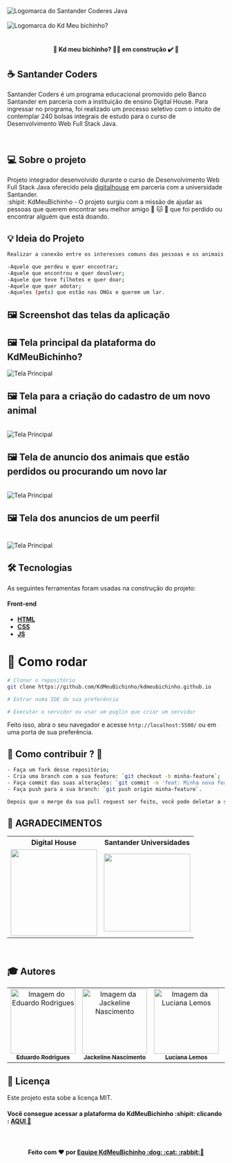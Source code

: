  <img src="./images/banner.png" alt="Logomarca do Santander Coderes Java"> 
 <br>
 <br>
 <img src="./images/logo-black.svg" alt="Logomarca do Kd Meu bichinho?"> 
<br>
<br>

<h4 align="center"> 
	🚧  Kd meu bichinho? 👨‍🏫 em construção ✔️ 🚧
</h4>

## :coffee: Santander Coders

Santander Coders é um programa educacional promovido pelo Banco Santander em parceria com a instituição de ensino Digital House. Para ingressar no programa, foi realizado um processo seletivo com o intuito de contemplar 240 bolsas integrais de estudo para o curso de Desenvolvimento Web Full Stack Java.

<br>

## 💻 Sobre o projeto

Projeto integrador desenvolvido durante o curso de Desenvolvimento Web Full Stack Java oferecido pela [digitalhouse](https://www.digitalhouse.com/br/) em parceria com a universidade Santander.
<br>
:shipit: KdMeuBichinho - O projeto surgiu com a missão de ajudar as pessoas que querem encontrar seu melhor amigo :dog: :cat: :rabbit:  que foi perdido ou encontrar alguém que está doando. 

## :bulb: Ideia do Projeto
```bash
Realizar a conexão entre os interesses comuns das pessoas e os animais.

-Aquele que perdeu e quer encontrar;
-Aquele que encontrou e quer devolver;
-Aquele que teve filhotes e quer doar;
-Aquele que quer adotar;
-Aqueles (pets) que estão nas ONGs e querem um lar.

```

## 🖼 Screenshot das telas da aplicação 

## 🖼 Tela principal da plataforma do KdMeuBichinho? 

 <img src="./images/telaprincipal.png" alt="Tela Principal"> 

## 🖼 Tela para a criação do cadastro de um novo animal

<br>
<img src="./images/cadastroanimal.png" alt="Tela Principal"> 

<br>

## 🖼 Tela de anuncio dos animais que estão perdidos ou procurando um novo lar

<br>
<img src="./images/telaanuncio.png" alt="Tela Principal"> 
<br>

## 🖼 Tela dos anuncios de um peerfil

<br>
<img src="./images/meusanuncio.png" alt="Tela Principal"> 
<br>

## 🛠 Tecnologias

As seguintes ferramentas foram usadas na construção do projeto:

#### **Front-end** 

-  **[HTML](https://developer.mozilla.org/pt-BR/docs/Web/HTML)**
-  **[CSS](https://developer.mozilla.org/pt-BR/docs/Web/CSS)**
-  **[JS](https://developer.mozilla.org/pt-BR/docs/Web/JavaScript)**



# 👷 Como rodar
```bash
# Clonar o repositório
git clone https://github.com/KdMeuBichinho/kdmeubichinho.github.io

# Entrar numa IDE de sua preferência 

# Executar o servidor ou usar um puglin que criar um servidor

```

Feito isso, abra o seu navegador e acesse `http://localhost:5500/`
ou em uma porta de sua preferência.

## 🤔 Como contribuir ? 🤝  <br/>
```bash
- Faça um fork desse repositório;
- Cria uma branch com a sua feature: `git checkout -b minha-feature`;
- Faça commit das suas alterações: `git commit -m 'feat: Minha nova feature'`; 
- Faça push para a sua branch: `git push origin minha-feature`.

Depois que o merge da sua pull request ser feito, você pode deletar a sua branch. 
```

## **:star2: AGRADECIMENTOS**

<div align=center>

<table style="width:100%">

  <tr align=center>
    <th><strong>Digital House</strong></th>
    <th><strong>Santander Universidades </strong></th>
  </tr>
  
  <tr align=center>
    <td>
      <a href="https://www.digitalhouse.com/br/">
        <img width="200" src="./images/logodh.jpg">
      </a>
    </td>
    <td>
      <a href="https://www.santander.com.br/universidades">
        <img width="200" height="180" src="./images/santander.png">
      </a>
    </td>
  </tr>

</table>

</div>

<br>

## :mortar_board: Autores

<table>
    <tr>
        <td align="center">
            <a href="https://github.com/eRodriguesSantana">
                <img src="https://avatars0.githubusercontent.com/u/27317860?s=460&u=c8bb4fa75afb3238896210acb3e8ccbd4b191d6e&v=4" width="150px;" alt="Imagem do Eduardo Rodrigues" />
                <br />
                <sub><b>Eduardo Rodrigues</b></sub>
            </a>
        </td>
        <td align="center">
            <a href="https://github.com/jackelinenascimento">
                <img src="https://avatars0.githubusercontent.com/u/52252747?s=460&u=7482117cc3bb8afb3a966f49cb3a0b6842a342e3&v=4" width="150px;" alt="Imagem da Jackeline Nascimento" />
                <br />
                <sub><b>Jackeline Nascimento</b></sub>
            </a>
        </td>
        <td align="center">
            <a href="https://github.com/Luarlemos">
                <img src="https://avatars1.githubusercontent.com/u/54554832?s=460&v=4" width="150px;" alt="Imagem da Luciana Lemos" />
                <br />
                <sub><b>Luciana Lemos</b></sub>
            </a>
        </td>
        <td align="center">
            <a href="https://github.com/teteusAraujo">
                <img src="https://avatars2.githubusercontent.com/u/60048274?s=460&u=a7f56af7dbe7d6338401d5b256fba528d8f0400b&v=4" width="150px;" alt="Image do Mateus Araújo" />
                <br />
                <sub><b>Mateus Araújo</b></sub>
            </a>
        </td>
        <td align="center">
            <a href="https://github.com/rafaneng">
                <img src="https://avatars0.githubusercontent.com/u/26658560?s=460&u=883791c772df275c63c9733a36d68ca17548d604&v=4" width="150px;" alt="Imagem do Rafael Santos" />
                <br />
                <sub><b>Rafael Santos</b></sub>
            </a>
        </td>
    </tr>
</table>

## 📝 Licença

Este projeto esta sobe a licença MIT.

<h4>Você consegue acessar a plataforma do KdMeuBichinho :shipit: clicando : <a href="https://kdmeubichinho.github.io/"> AQUI 👋</a></a></h4>
<br>
<h4 align=center>Feito com ❤️ por  <a href="https://kdmeubichinho.github.io/"> Equipe KdMeuBichinho :dog: :cat: :rabbit:👋</a></a></h4>